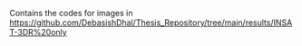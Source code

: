 Contains the codes for images in https://github.com/DebasishDhal/Thesis_Repository/tree/main/results/INSAT-3DR%20only
